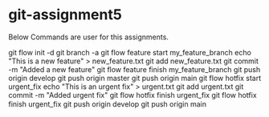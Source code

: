 # git-assignment5



Below Commands are user for this assignments.

git flow init -d
git branch -a
git flow feature start my_feature_branch
echo "This is a new feature" > new_feature.txt
git add new_feature.txt
git commit -m "Added a new feature"
git flow feature finish my_feature_branch
git push origin develop
git push origin master
git push origin main
git flow hotfix start urgent_fix
echo "This is an urgent fix" > urgent.txt
git add urgent.txt
git commit -m "Added urgent fix"
git flow hotfix finish urgent_fix
git flow hotfix finish urgent_fix
git push origin develop
git push origin main
